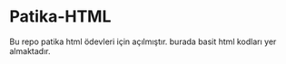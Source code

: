 # Patika-HTML

Bu repo patika html ödevleri için açılmıştır. burada basit html kodları yer almaktadır.
